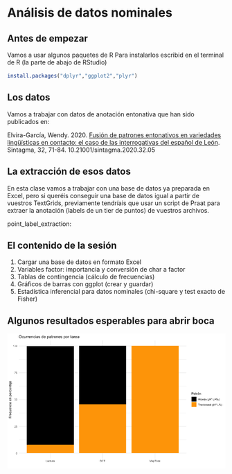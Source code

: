# Análisis de datos nominales

## Antes de empezar
Vamos a usar algunos paquetes de R
Para instalarlos escribid en el terminal de R (la parte de abajo de RStudio)
```R
install.packages("dplyr","ggplot2","plyr")
```

## Los datos
Vamos a trabajar con datos de anotación entonativa que han sido publicados en:

Elvira-García, Wendy. 2020. [Fusión de patrones entonativos en variedades lingüísticas en contacto: el caso de las interrogativas del español de León](http://www.sintagma.udl.cat/export/sites/Sintagma/documents/articles_32/Sintagma-32_5.pdf). Sintagma, 32, 71-84. 10.21001/sintagma.2020.32.05

## La extracción de esos datos
En esta clase vamos a trabajar con una base de datos ya preparada en Excel, pero si queréis conseguir una base de datos igual a partir de vuestros TextGrids, previamente tendríais que usar un script de Praat para extraer la anotación (labels de un tier de puntos) de vuestros archivos.

point_label_extraction:

## El contenido de la sesión
1. Cargar una base de datos en formato Excel
2. Variables factor: importancia y conversión de char a factor
3. Tablas de contingencia (cálculo de frecuencias)
4. Gráficos de barras con ggplot (crear y guardar)
5. Estadística inferencial para datos nominales (chi-square y test exacto de Fisher)

## Algunos resultados esperables para abrir boca
![image](../figuras/graficofrecs.png)

